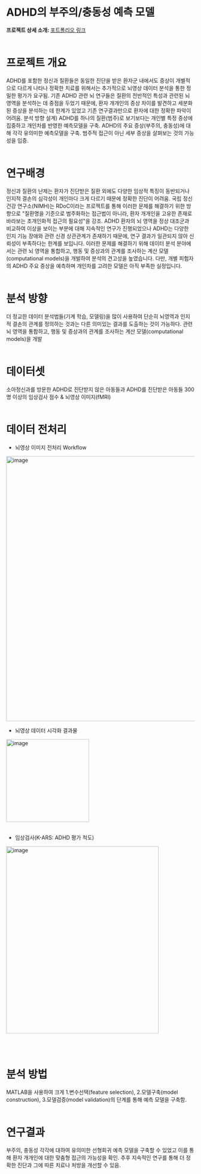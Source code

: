 # ADHD의 부주의/충동성 예측 모델  
**프로젝트 상세 소개:** [포트폴리오 링크](https://drive.google.com/file/d/1WE2KaVW89SnjrjfuAqQkS_wPueiEPqsC/view?usp=drive_link)   
<br>

# 프로젝트 개요
ADHD를 포함한 정신과 질환들은 동일한 진단을 받은 환자군 내에서도 증상이 개별적으로 다르게 나타나 정확한 치료를 위해서는 추가적으로 뇌영상 데이터 분석을 통한 정밀한 평가가 요구됨. 기존 ADHD 관련 뇌 연구들은 질환의 전반적인 특성과 관련된 뇌 영역을 분석하는 데 중점을 두었기 때문에, 환자 개개인의 증상 차이를 발견하고 세분화된 증상을 분석하는 데 한계가 있었고 기존 연구결과만으로 환자에 대한 정확한 파악이 어려움. 분석 방향 설계) ADHD를 하나의 질환(범주)로 보기보다는 개인별 특정 증상에 집중하고 개인차를 반영한 예측모델을 구축. ADHD의 주요 증상(부주의, 충동성)에 대해 각각 유의미한 예측모델을 구축. 범주적 접근이 아닌 세부 증상을 살펴보는 것의 가능성을 입증. 
<br><br>

# 연구배경  
정신과 질환의 난제는 환자가 진단받은 질환 외에도 다양한 임상적 특징이 동반되거나 인지적 결손의 심각성이 개인마다 크게 다르기 때문에 정확한 진단이 어려움. 국립 정신 건강 연구소(NIMH)는 RDoC이라는 프로젝트를 통해 이러한 문제를 해결하기 위한 방향으로 "질환명을 기준으로 범주화하는 접근법이 아니라, 환자 개개인을 고유한 존재로 바라보는 초개인화적 접근의 필요성"을 강조.
ADHD 환자의 뇌 영역을 정상 대조군과 비교하여 이상을 보이는 부분에 대해 지속적인 연구가 진행되었으나 ADHD는 다양한 인지 기능 장애와 관련 신경 상관관계가 존재하기 때문에, 연구 결과가 일관되지 않아 신뢰성이 부족하다는 한계를 보입니다. 이러한 문제를 해결하기 위해 데이터 분석 분야에서는 관련 뇌 영역을 통합하고, 행동 및 증상과의 관계를 조사하는 계산 모델(computational models)을 개발하여 분석의 견고성을 높였습니다. 다만, 개별 피험자의 ADHD 주요 증상을 예측하며 개인차를 고려한 모델은 아직 부족한 실정입니다.
<br><br>

# 분석 방향  
더 정교한 데이터 분석법들(기계 학습, 모델링)을 많이 사용하여 단순히 뇌영역과 인지적 결손의 관계를 정의하는 것과는 다른 의미있는 결과를 도출하는 것이 가능하다. 
관련 뇌 영역을 통합하고, 행동 및 증상과의 관계를 조사하는 계산 모델(computational models)을 개발
<br><br>

# 데이터셋  
소아정신과를 방문한 ADHD로 진단받지 않은 아동들과 ADHD를 진단받은 아동들 300명 이상의 임상검사 점수 & 뇌영상 이미지(fMRI)
<br><br>

# 데이터 전처리  
* 뇌영상 이미지 전처리 Workflow
<img width="708" alt="image" src="https://github.com/user-attachments/assets/08cdedca-695c-4cd8-9392-2f91e0c4d586" />

* 뇌영상 데이터 시각화 결과물 
<img width="221" alt="image" src="https://github.com/user-attachments/assets/c0b20266-e875-419d-9806-03913238e356" />
<br>  
<br>

- 임상검사(K-ARS: ADHD 평가 척도)
<img width="407" img height="500" alt="image" src="https://github.com/user-attachments/assets/d3e142d8-bd2c-4770-b073-201eec831311" />

<br><br>

# 분석 방법  
MATLAB을 사용하여 크게 1.변수선택(feature selection), 2.모델구축(model construction), 3.모델검증(model validation)의 단계를 통해 예측 모델을 구축함.
<br><br>

# 연구결과  
부주의, 충동성 각각에 대하여 유의미한 선형회귀 예측 모델을 구축할 수 있었고 이를 통해 환자 개개인에 대한 맞춤형 접근의 가능성을 확인. 추후 지속적인 연구를 통해 더 정확한 진단과 그에 따른 치료나 처방을 개선할 수 있음.  
